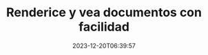 ---
############################# Static ##########################
layout: "family"
date: 2023-12-20T06:39:57
draft: false

product: "Viewer"
product_tag: "viewer"

############################# Head ############################
head_title: "API de renderizado y visualización de documentos | API local y servicio en línea"
head_description: "Renderice y vea archivos de Word, PDF, Excel, Powerpoint o imágenes de forma fácil y gratuita"

############################# Header ##########################
title: "Renderice y vea documentos con facilidad"
description: |
  Potente API de visor para renderizar diferentes archivos a PDF, HTML e imágenes.

  Cargue documentos de diversas fuentes, incluidos archivos, secuencias, URL, servidores FTP, Amazon S3, Azure Blob Storage y más.

  Genere páginas HTML responsivas, proteja los archivos PDF de salida y reordene sus páginas, rote páginas, renderice notas y comentarios si es necesario.

############################# Platforms ############################
supported_platforms:
  enable: true  
  head_title: "Elige tu plataforma"
  title: "Plataformas compatibles"
  description: "La biblioteca GroupDocs.Viewer admite los siguientes sistemas operativos y marcos"
  details_link_title: "Aprende más"
  items:
    # supported_platforms loop
    - title: ".NET"
      description: "GroupDocs.Viewer for .NET"
      color: "blue"
      tag: "net"
      link: "/viewer/net/"
      features_link: "https://docs.groupdocs.com/viewer/net/system-requirements/"
      features:
        # features loop
        - content: ".NET Framework 4.6.2+  <br>  .NET Core 3.1  <br>  .NET 6+"
          rows: "3"
        # features loop
        - content: "Windows, Linux"
          rows: "1"
        # features loop
        - content: "Más de 180 formatos de archivo"
          rows: "1"
        # features loop
        - content: "Paquete de interfaz de usuario para ASP.NET Core"
          rows: "1"
        # features loop
        - content: "ASP.NET WebForms Demo  <br>  ASP.NET MVC Demo  <br>  ASP.NET Core Demo"
          rows: "3"
    
    # supported_platforms loop
    - title: "Java"
      description: "GroupDocs.Viewer for Java"
      color: "red"
      tag: "java"
      link: "/viewer/java/"
      features_link: "https://docs.groupdocs.com/viewer/java/system-requirements/"
      features:
        # features loop
        - content: "J2SE 8.0 (1.8)+"
          rows: "3"
        # features loop
        - content:  "Windows, Linux, macOS"
          rows: "1"       
        # features loop
        - content: "Más de 180 formatos de archivo"
          rows: "1"
        # features loop
        - content:  "Paquete de interfaz de usuario para Spring y Dropwizard"
          rows: "1"
        # features loop
        - content:  "Spring Demo  <br>  Dropwizard demo"
          rows: "3"

    # supported_platforms loop
    - title: "Node.js"
      description: "GroupDocs.Viewer for Node.js"
      color: "green"
      tag: "nodejs-java"
      link: "/viewer/nodejs-java/"
      features_link: "https://docs.groupdocs.com/viewer/nodejs-java/system-requirements/"
      features:
        # features loop
        - content: "Node.js 16+  <br>  and J2SE 8.0 (1.8)+"
          rows: "3"
        # features loop
        - content:  "Windows, Linux, macOS"
          rows: "1"
        # features loop
        - content:  "Más de 180 formatos de archivo"
          rows: "1"
        # features loop
        - content:  "Paquete de interfaz de usuario: próximamente"
          rows: "1" 
        # features loop
        - content:  "Demostración: próximamente"
          rows: "3" 

    # supported_platforms loop
    - title: "Python"
      description: "GroupDocs.Viewer for Python"
      color: "yellow"
      tag: "python-net"
      link: "/viewer/python-net/"
      features_link: "https://docs.groupdocs.com/viewer/python-net/system-requirements/"
      features:
        # features loop
        - content: "Python 3.9+  <br>  and .Net 6+"
          rows: "3"
        # features loop
        - content:  "Windows, Linux, macOS"
          rows: "1"
        # features loop
        - content:  "Más de 180 formatos de archivo"
          rows: "1"
        # features loop
        - content:  "Paquete de interfaz de usuario: próximamente"
          rows: "1" 
        # features loop
        - content:  "Demostración: próximamente"
          rows: "3" 

############################# Features ############################

features:
  enable: true
  title: "Conjunto de funciones de GroupDocs.Viewer"
  description: "API para renderizar archivos de diferentes tipos como HTML, PDF, PNG y JPEG en aplicaciones para verlos sin software de terceros."

  items:
    # feature loop
    - icon: "view"
      title: "Ver documentos e imágenes."
      content: "Vea documentos representándolos como archivos HTML, PDF, PNG y JPEG."

    # feature loop
    - icon: "password"
      title: "Abrir documentos seguros"
      content: "Especifique una contraseña para abrir documentos cifrados."

    # feature loop
    - icon: "load"
      title: "Cargue archivos desde cualquier lugar"
      content: "Cargue documentos desde varios archivos, URL, servidores FTP, Amazon S3 y más."
    
    # feature loop
    - icon: "pages"
      title: "Renderizar todas o páginas específicas"
      content: "Especifique un rango de números de página que se representarán."


############################# Code samples ############################
code_samples:
  enable: true
  title: "Ejemplos de código de GroupDocs.Viewer"
  description: "Algunos casos de uso de operaciones típicas de GroupDocs.Viewer en C#, Java, TypeScript"
  items:
    # code sample loop
    - title: "Cómo renderizar archivos DOCX a PDF"
      content: |
       Renderice documentos DOCX a PDF sin Microsoft Word u otro software instalado. Cargue y vea fácilmente archivos DOCX dentro de su aplicación .NET, ya sea una aplicación web o de escritorio. A continuación se muestra un ejemplo de cómo convertir un archivo DOCX a PDF:
      samples:
        - language: "C#"
          color: "blue"
          content: |
            ```csharp {style=abap}   
            // Cargue el archivo DOCX para renderizar
            using (Viewer viewer = new Viewer("sample.docx"))
            {
              // Renderizar DOCX a un archivo PDF
              PdfViewOptions viewOptions = new PdfViewOptions();
              viewer.View(viewOptions);
            }
            ```
        - language: "Java"
          color: "red"
          content: |
            ```java {style=abap}   
            import com.groupdocs.viewer.Viewer;
            import com.groupdocs.viewer.options.PdfViewOptions;
            // ...
            // Cargue el archivo DOCX para renderizar
            try (Viewer viewer = new Viewer("sample.docx")) {
                // Renderizar DOCX a un archivo PDF
                PdfViewOptions viewOptions = new PdfViewOptions();
                viewer.view(viewOptions);
            }
            ```
        - language: "TypeScript"
          color: "green"
          content: |
            ```javascript {style=abap}  
            // Cargue el archivo DOCX para renderizar
            const viewer = new groupdocs.viewer.Viewer("sample.docx")
            
            // Renderizar DOCX a un archivo PDF
            const viewOptions = groupdocs.viewer.PdfViewOptions(output.pdf)
            viewer.view(viewOptions)
            ```

        - language: "Python"
          color: "yellow"
          content: |
            ```python {style=abap} 
            import groupdocs.viewer as gv
            import groupdocs.viewer.options as gvo   
            // Cargue el archivo DOCX para renderizar
            with gv.Viewer("sample.docx") as viewer:
            
            // Renderizar DOCX a un archivo PDF
            viewOptions = gvo.PdfViewOptions("output.pdf")
            viewer.view(viewOptions)
            ```

############################# Formats ############################
formats:
  enable: true
  title:  "Más de 180 formatos de archivo compatibles"
  description: "GroupDocs.Viewer admite operaciones con los más populares [formatos de archivo](https://docs.groupdocs.com/viewer/net/supported-document-formats/)"


############################# Metrics ############################

metrics:
  enable: true
  title: "Métricas detalladas y conocimientos estadísticos"
  description: "Sumérgete en un desglose detallado de nuestras cifras clave, proporcionando métricas completas y conocimientos estadísticos sobre nuestros logros, impacto y crecimiento."

  items:
    # metrics loop
    - number: "180+"
      title: "Formatos soportados"
      content: "Vea fácilmente más de 180 formatos de archivos, incluidos documentos, imágenes y dibujos CAD, sin complicaciones. Rompe las barreras de compatibilidad y accede a diversos archivos sin esfuerzo con nuestra solución de visualización integral."
    # metrics loop
    - number: "1.0M"
      title: "Descargas NuGet"
      content: "Nuestra solución de paquete NuGet se ha convertido en un recurso confiable y ampliamente adoptado en la comunidad de desarrolladores, brindando una integración perfecta y una funcionalidad valiosa para innumerables proyectos."

    # metrics loop
    - number: "10+"
      title: "Bibliotecas"
      content: "Nuestro producto incluye más de 10 bibliotecas que ofrecen funciones avanzadas para optimizar el rendimiento. Estas bibliotecas están diseñadas para satisfacer diferentes necesidades de desarrollo con capacidades incomparables."
    
    # metrics loop
    - number: "100+"
      title: "Clientes felices"
      content: "Sirviendo a las marcas más emblemáticas de todo el mundo. ¡Descubra por qué a cientos de personas les encanta GroupDocs.Viewer! Explore una navegación fluida, una colaboración cómoda y una facilidad de uso incomparable. ¡Únete ahora!"


############################# Customers ############################
# logo size X1 => 170:70  X2 => 340 : 140

customers:
  enable: true
  title: "Nuestros clientes felices"
  description: "Las bibliotecas de GroupDocs son utilizadas por marcas distinguidas y reconocidas a nivel mundial en todo el mundo."

  items:
    # customers loop
    - title: "BenQ Corporation"
      logo: "benq"
    # customers loop
    - title: "Nasdaq Stock Market"
      logo: "nasdaq"
    # customers loop
    - title: "AT&T Inc."
      logo: "att"
    # customers loop
    - title: "AstraZeneca"
      logo: "astrazeneca"
    # customers loop
    - title: "Central Bank of Argentina"
      logo: "argentinacentralbank"
    # customers loop
    - title: "Roche Holding AG"
      logo: "roche"
    # customers loop
    - title: "Capita"
      logo: "capita"
    # customers loop
    - title: "Axa S.A."
      logo: "axa"
    # customers loop
    - title: "Instructure Inc."
      logo: "instructure"
     # customers loop
    - title: "Wipro"
      logo: "wipro"



############################# Actions ############################

actions:
  enable: true
  title: "¿Listo para comenzar?"
  description: "Pruebe las funciones de GroupDocs.Viewer de forma gratuita o solicite una licencia"

  items:
    #  loop
    - title: ".NET"
      link: "/viewer/net/"
      color: "blue"
        #  loop
    - title: "Java"
      link: "/viewer/java/"
      color: "red"
        #  loop
    - title: "Node.js"
      link: "/viewer/nodejs-java/"
      color: "green"
        #  loop
    - title: "Python"
      link: "/viewer/python-net/"
      color: "yellow"

############################# Faq ############################

faq:
  enable: true
  title: "Preguntas e inquietudes comunes"
  description: "Encuentre respuestas a consultas comunes en nuestra sección de preguntas frecuentes para abordar rápidamente sus consultas e inquietudes."

  items:
    #  loop
    - question: "¿Puedo evaluar los productos de GroupDocs antes de comprarlos?"
      answer: |
        ¡Sí! Todos los productos GroupDocs tienen disponible una versión de evaluación sin riesgos. Recomendamos encarecidamente a los desarrolladores que descarguen y prueben nuestras API antes de comprarlas para asegurarse de que satisfarán sus necesidades al 100%.
    #  loop
    - question: "¿GroupDocs realiza demostraciones de productos?"
      answer: |
        No, nuestro enfoque está en nuestras API y en hacer los productos más funcionales y estables posibles. Ofrecemos pruebas totalmente funcionales y gratuitas en forma de [licencia temporal](https://purchase.groupdocs.com/temporary-license/) para que pueda probar el producto usted mismo.
    #  loop
    - question: "¿Dónde puedo descargar el producto?"
      answer: |
        Todos los productos están disponibles para descargar desde el [sitio web](https://releases.groupdocs.com). No enviamos copias físicas de nuestro software por correo.    
    #  loop
    - question: "¿Las licencias de desarrollador de GroupDocs son por usuario o por usuario designado?"
      answer: |
        Las licencias de GroupDocs Developer son por usuario, no por usuario designado. Entendemos que los miembros de un equipo de codificación pueden cambiar con el tiempo y que no es práctico tener que actualizar las licencias cada vez que esto ocurre.
    #  loop
    - question: "¿Necesitamos licencias sólo para desarrolladores activos? Por ejemplo, tenemos un equipo de dos desarrolladores trabajando en el turno A y un segundo equipo de dos desarrolladores trabajando en el turno B… en esta situación, ¿necesitamos dos o cuatro licencias?"
      answer: |
        Todos los desarrolladores que estén trabajando en el proyecto deben tener una licencia. En esta situación, GroupDocs considera que su equipo tiene cuatro miembros (aunque trabajen en momentos diferentes).

############################# Cloud ############################

cloud_links:
  enable: true
  title: "API de código bajo de GroupDocs.Viewer"
  description: "Acelere la visualización de documentos o imágenes en cualquier tipo de aplicación con nuestra API REST basada en la nube"

  items:
    #  loop
    - icon: "groupdocs_viewer-for-curl"
      title: "GroupDocs.Viewer Cloud for cURL"
      link: "https://products.groupdocs.cloud/viewer/curl"
      content: "Utilice la API del visor de documentos cURL RESTful para representar y mostrar de manera eficiente Microsoft Office, PDF y varios otros formatos de archivos estándar en sus aplicaciones."

    #  loop
    - icon: "groupdocs_viewer-for-net"
      title: "GroupDocs.Viewer Cloud for .NET"
      link: "https://products.groupdocs.cloud/viewer/net"
      content: "Mejore las capacidades de visualización de documentos en aplicaciones .NET con Cloud SDK para .NET. Vea documentos sin problemas en formatos HTML, PDF o imagen."
    #  loop
    - icon: "groupdocs_viewer-for-java"
      title: "GroupDocs.Viewer Cloud for Java"
      link: "https://products.groupdocs.cloud/viewer/java"
      content: "Integre capacidades avanzadas de representación de documentos en sus aplicaciones Java utilizando un SDK de visor de documentos para Java especialmente diseñado."

############################# Apps ############################

app_links:
  enable: true
  title: "Aplicaciones GroupDocs.Viewer NoCode"
  description: "Aplicación en línea que le permite ver más de 180 formatos de archivos populares en el navegador"

  items:
    #  loop
    - icon: "groupdocs_viewer-app"
      title: "GroupDocs.Viewer Total"
      link: "https://products.groupdocs.app/viewer/total"
      content: "Explore una aplicación en línea gratuita para ver más de 180 formatos de archivos directamente desde su navegador web preferido."

    #  loop
    - icon: "groupdocs_words-app"
      title:  "GroupDocs.Viewer DOCX"
      link: "https://products.groupdocs.app/viewer/docx"
      content: "Herramienta basada en web para ver archivos de Microsoft Word sin esfuerzo en varios dispositivos."

    #  loop
    - icon: "groupdocs_pdf-app"
      title:  "GroupDocs.Viewer PDF"
      link: "https://products.groupdocs.app/viewer/pdf"
      content: "Abra y vea archivos PDF en línea con el visor de PDF gratuito."
    

---
